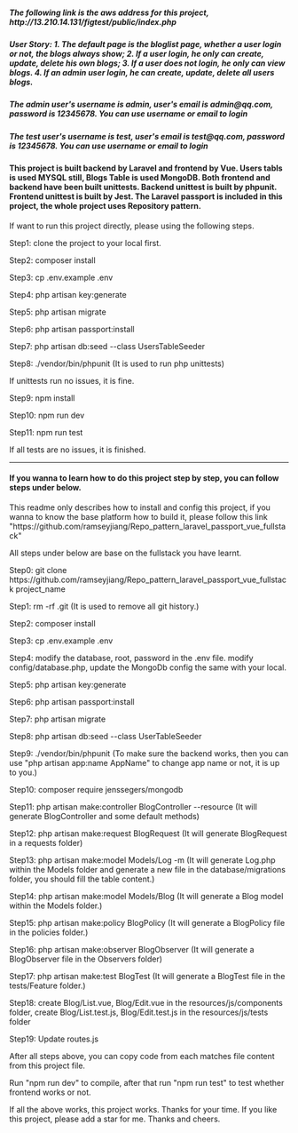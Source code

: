 <h5>The following link is the aws address for this project, http://13.210.14.131/figtest/public/index.php</h5>

<h5>User Story: 1. The default page is the bloglist page, whether a user login or not, the blogs always show; 2. If a user login, he only can create, update, delete his own blogs; 3. If a user does not login, he only can view blogs. 4. If an admin user login, he can create, update, delete all users blogs. </h5>

<h5>The admin user's username is admin, user's email is admin@qq.com, password is 12345678. You can use username or email to login</h5>

<h5>The test user's username is test, user's email is test@qq.com, password is 12345678. You can use username or email to login</h5>

<h4>This project is built backend by Laravel and frontend by Vue. Users tabls is used MYSQL still, Blogs Table is used MongoDB. Both frontend and backend have been built unittests. Backend unittest is built by phpunit. Frontend unittest is built by Jest. The Laravel passport is included in this project, the whole project uses Repository pattern. </h4>

<p>If want to run this project directly, please using the following steps.</p>
<p>Step1: clone the project to your local first.</p>
<p>Step2: composer install</p>
<p>Step3: cp .env.example .env</p>
<p>Step4: php artisan key:generate</p>
<p>Step5: php artisan migrate</p>
<p>Step6: php artisan passport:install</p>
<p>Step7: php artisan db:seed --class UsersTableSeeder</p>
<p>Step8: ./vendor/bin/phpunit (It is used to run php unittests)</p>
<p>If unittests run no issues, it is fine.</p>

<p>Step9: npm install</p>
<p>Step10: npm run dev</p>
<p>Step11: npm run test</p>
<p>If all tests are no issues, it is finished.</p>

----------------------------------------------------------------------------------------------------------------------------------------

<h4>If you wanna to learn how to do this project step by step, you can follow steps under below.</h4>
<p>This readme only describes how to install and config this project, if you wanna to know the base platform how to build it, please follow this link "https://github.com/ramseyjiang/Repo_pattern_laravel_passport_vue_fullstack"</p>

<p>All steps under below are base on the fullstack you have learnt.</p>

<p>Step0: git clone https://github.com/ramseyjiang/Repo_pattern_laravel_passport_vue_fullstack project_name </p>

<p>Step1: rm -rf .git (It is used to remove all git history.)</p>

<p>Step2: composer install</p>

<p>Step3: cp .env.example .env </p>

<p>Step4: modify the database, root, password in the .env file. modify config/database.php, update the MongoDb config the same with your local.</p>

<p>Step5: php artisan key:generate</p>

<p>Step6: php artisan passport:install</p>

<p>Step7: php artisan migrate</p>

<p>Step8: php artisan db:seed --class UserTableSeeder</p>

<p>Step9: ./vendor/bin/phpunit  (To make sure the backend works, then you can use "php artisan app:name AppName" to change app name or not, it is up to you.)</p>

<p>Step10: composer require jenssegers/mongodb </p>

<p>Step11: php artisan make:controller BlogController --resource (It will generate BlogController and some default methods)</p>

<p>Step12: php artisan make:request BlogRequest (It will generate BlogRequest in a requests folder)</p>

<p>Step13: php artisan make:model Models/Log -m (It will generate Log.php within the Models folder and generate a new file in the database/migrations folder, you should fill the table content.)</p>

<p>Step14: php artisan make:model Models/Blog (It will generate a Blog model within the Models folder.)</p>

<p>Step15: php artisan make:policy BlogPolicy (It will generate a BlogPolicy file in the policies folder.)</p>

<p>Step16: php artisan make:observer BlogObserver (It will generate a BlogObserver file in the Observers folder)</p>

<p>Step17: php artisan make:test BlogTest (It will generate a BlogTest file in the tests/Feature folder.)</p>

<p>Step18: create Blog/List.vue, Blog/Edit.vue in the resources/js/components folder, create Blog/List.test.js, Blog/Edit.test.js in the resources/js/tests folder</p>

<p>Step19: Update routes.js</p>

<p>After all steps above, you can copy code from each matches file content from this project file.</p>
<p>Run "npm run dev" to compile, after that run "npm run test" to test whether frontend works or not. </p>
<p>If all the above works, this project works. Thanks for your time. If you like this project, please add a star for me. Thanks and cheers.</p>